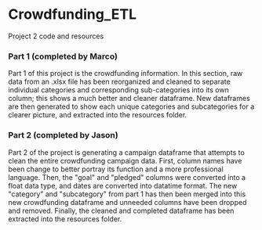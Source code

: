# Crowdfunding_ETL
Project 2 code and resources

### Part 1 (completed by Marco)
Part 1 of this project is the crowdfunding information. In this section, raw data from an .xlsx file has been reorganized and cleaned to separate individual categories and corresponding sub-categories into its own column; this shows a much better and cleaner dataframe. New dataframes are then generated to show each unique categories and subcategories for a clearer picture, and extracted into the resources folder.

### Part 2 (completed by Jason)
Part 2 of the project is generating a campaign dataframe that attempts to clean the entire crowdfunding campaign data. First, column names have been change to better portray its function and a more professional language. Then, the "goal" and "pledged" columns were converted into a float data type, and dates are converted into datatime format. The new "category" and "subcategory" from part 1 has then been merged into this new crowdfunding dataframe and unneeded columns have been dropped and removed. Finally, the cleaned and completed dataframe has been extracted into the resources folder.
